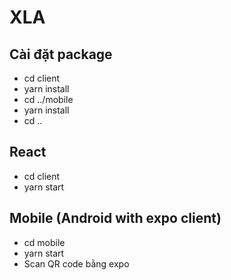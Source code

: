 # XLA

## Cài đặt package
+ cd client
+ yarn install
+ cd ../mobile
+ yarn install
+ cd ..

## React
+ cd client
+ yarn start

## Mobile (Android with expo client)
+ cd mobile
+ yarn start
+ Scan QR code bằng expo
